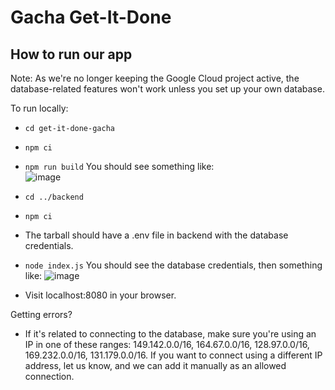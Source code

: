# Gacha Get-It-Done

## How to run our app

Note: As we're no longer keeping the Google Cloud project active, the database-related features won't work unless you set up your own database.

To run locally:
- `cd get-it-done-gacha`
- `npm ci`
- `npm run build` You should see something like:  
   ![image](https://github.com/user-attachments/assets/df3fc439-277b-4e31-b5bf-f11a93f65642)

- `cd ../backend`
- `npm ci`
- The tarball should have a .env file in backend with the database credentials.
- `node index.js` You should see the database credentials, then something like:
  ![image](https://github.com/user-attachments/assets/867b0435-654a-4fad-99fe-f3dd7d13761f)

- Visit localhost:8080 in your browser.
 
Getting errors?
- If it's related to connecting to the database, make sure you're using an IP in one of these ranges: 149.142.0.0/16, 164.67.0.0/16, 128.97.0.0/16, 169.232.0.0/16, 131.179.0.0/16. If you want to connect using a different IP address, let us know, and we can add it manually as an allowed connection.
